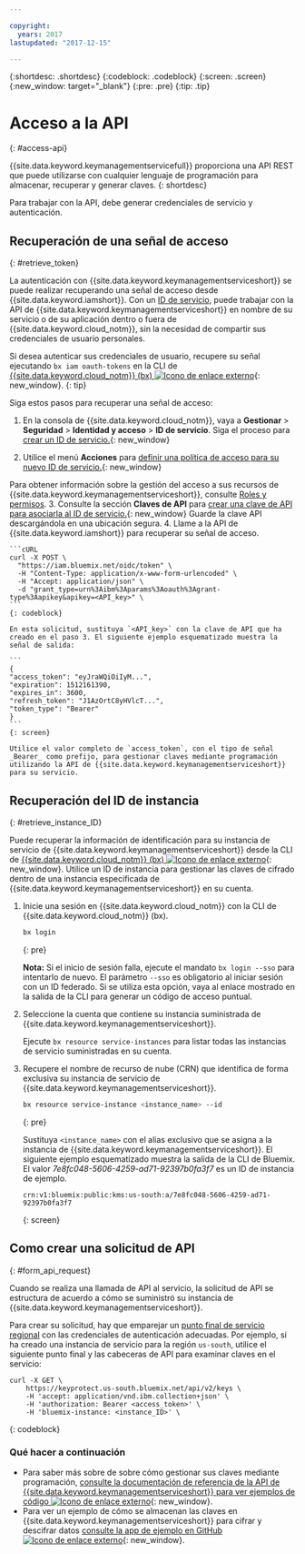 ```yaml
---

copyright:
  years: 2017
lastupdated: "2017-12-15"

---
```


{:shortdesc: .shortdesc}
{:codeblock: .codeblock}
{:screen: .screen}
{:new_window: target="_blank"}
{:pre: .pre}
{:tip: .tip}

# Acceso a la API
{: #access-api}

{{site.data.keyword.keymanagementservicefull}} proporciona una API REST que puede utilizarse con cualquier lenguaje de programación para almacenar, recuperar y generar claves.
{: shortdesc}

Para trabajar con la API, debe generar credenciales de servicio y autenticación. 

## Recuperación de una señal de acceso
{: #retrieve_token}

La autenticación con {{site.data.keyword.keymanagementserviceshort}} se puede realizar recuperando una señal de acceso desde {{site.data.keyword.iamshort}}. Con un [ID de servicio](/docs/iam/serviceid.html), puede trabajar con la API de {{site.data.keyword.keymanagementserviceshort}} en nombre de su servicio o de su aplicación dentro o fuera de {{site.data.keyword.cloud_notm}}, sin la necesidad de compartir sus credenciales de usuario personales.   

Si desea autenticar sus credenciales de usuario, recupere su señal ejecutando `bx iam oauth-tokens` en la CLI de [{{site.data.keyword.cloud_notm}} (bx) ![Icono de enlace externo](../../icons/launch-glyph.svg "Icono de enlace externo")](/docs/cloud-platform/cli/reference/bluemix_cli/get_started.html#getting-started){: new_window}.
{: tip}

Siga estos pasos para recuperar una señal de acceso: 

1. En la consola de {{site.data.keyword.cloud_notm}}, vaya a **Gestionar** &gt; **Seguridad** &gt; **Identidad y acceso** &gt; **ID de servicio**. Siga el proceso para [crear un ID de servicio.](/docs/iam/serviceid.html#creating-a-service-id){: new_window}

2. Utilice el menú **Acciones** para [definir una política de acceso para su nuevo ID de servicio.](/docs/iam/serviceidaccess.html#assigning-new-access){: new_window}  
    
Para obtener información sobre la gestión del acceso a sus recursos de {{site.data.keyword.keymanagementserviceshort}}, consulte [Roles y permisos](/docs/services/keymgmt/keyprotect_manage_access.md#roles).
3. Consulte la sección **Claves de API** para [crear una clave de API para asociarla al ID de servicio.](/docs/iam/serviceid_keys.html#creating-an-api-key-for-a-service-id){: new_window} Guarde la clave API descargándola en una ubicación segura.
4. Llame a la API de {{site.data.keyword.iamshort}} para recuperar su señal de acceso. 

    ```cURL
    curl -X POST \
      "https://iam.bluemix.net/oidc/token" \
      -H "Content-Type: application/x-www-form-urlencoded" \
      -H "Accept: application/json" \
      -d "grant_type=urn%3Aibm%3Aparams%3Aoauth%3Agrant-type%3Aapikey&apikey=<API_key>" \
    ```
    {: codeblock}

    En esta solicitud, sustituya `<API_key>` con la clave de API que ha creado en el paso 3. El siguiente ejemplo esquematizado muestra la señal de salida: 

    ```
    {
    "access_token": "eyJraWQiOiIyM...",
    "expiration": 1512161390,
    "expires_in": 3600,
    "refresh_token": "J1AzOrtC8yHVlcT...",
    "token_type": "Bearer"
    }
    ```
    {: screen}

    Utilice el valor completo de `access_token`, con el tipo de señal _Bearer_ como prefijo, para gestionar claves mediante programación utilizando la API de {{site.data.keyword.keymanagementserviceshort}} para su servicio.  

## Recuperación del ID de instancia
{: #retrieve_instance_ID}

Puede recuperar la información de identificación para su instancia de servicio de {{site.data.keyword.keymanagementserviceshort}} desde la CLI de [{{site.data.keyword.cloud_notm}} (bx) ![Icono de enlace externo](../../icons/launch-glyph.svg "Icono de enlace externo")](/docs/cloud-platform/cli/reference/bluemix_cli/get_started.html#getting-started){: new_window}. Utilice un ID de instancia para gestionar las claves de cifrado dentro de una instancia especificada de {{site.data.keyword.keymanagementserviceshort}} en su cuenta.  

1. Inicie una sesión en {{site.data.keyword.cloud_notm}} con la CLI de {{site.data.keyword.cloud_notm}} (bx). 

    ```sh
    bx login 
    ```
    {: pre}

    **Nota:** Si el inicio de sesión falla, ejecute el mandato `bx login --sso` para intentarlo de nuevo. El parámetro `--sso` es obligatorio al iniciar sesión con un ID federado. Si se utiliza esta opción, vaya al enlace mostrado en la salida de la CLI para generar un código de acceso puntual.

2. Seleccione la cuenta que contiene su instancia suministrada de {{site.data.keyword.keymanagementserviceshort}}.

    Ejecute `bx resource service-instances` para listar todas las instancias de servicio suministradas en su cuenta. 

3. Recupere el nombre de recurso de nube (CRN) que identifica de forma exclusiva su instancia de servicio de {{site.data.keyword.keymanagementserviceshort}}.  

    ```sh
    bx resource service-instance <instance_name> --id
    ```
    {: pre}

    Sustituya `<instance_name>` con el alias exclusivo que se asigna a la instancia de {{site.data.keyword.keymanagementserviceshort}}. El siguiente ejemplo esquematizado muestra la salida de la CLI de Bluemix. El valor _7e8fc048-5606-4259-ad71-92397b0fa3f7_ es un ID de instancia de ejemplo. 

    ```
    crn:v1:bluemix:public:kms:us-south:a/7e8fc048-5606-4259-ad71-92397b0fa3f7
    ```
    {: screen}

## Como crear una solicitud de API
{: #form_api_request}

Cuando se realiza una llamada de API al servicio, la solicitud de API se estructura de acuerdo a cómo se suministró su instancia de {{site.data.keyword.keymanagementserviceshort}}.  

Para crear su solicitud, hay que emparejar un [punto final de servicio regional](/docs/services/keymgmt/keyprotect_regions.html) con las credenciales de autenticación adecuadas. Por ejemplo, si ha creado una instancia de servicio para la región `us-south`, utilice el siguiente punto final y las cabeceras de API para examinar claves en el servicio:

```cURL
curl -X GET \
    https://keyprotect.us-south.bluemix.net/api/v2/keys \
    -H 'accept: application/vnd.ibm.collection+json' \
    -H 'authorization: Bearer <access_token>' \
    -H 'bluemix-instance: <instance_ID>' \
```
{: codeblock}

### Qué hacer a continuación

- Para saber más sobre de sobre cómo gestionar sus claves mediante programación, [consulte la documentación de referencia de la API de {{site.data.keyword.keymanagementserviceshort}} para ver ejemplos de código ![Icono de enlace externo](../../icons/launch-glyph.svg "Icono de enlace externo")](https://console.ng.bluemix.net/apidocs/639){: new_window}.
- Para ver un ejemplo de cómo se almacenan las claves en {{site.data.keyword.keymanagementserviceshort}} para cifrar y descifrar datos [consulte la app de ejemplo en GitHub ![Icono de enlace externo](../../icons/launch-glyph.svg "Icono de enlace externo")](https://github.com/IBM-Bluemix/key-protect-helloworld-python){: new_window}.
